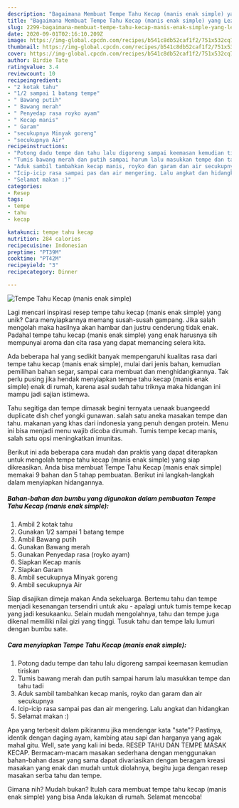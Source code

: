 ```yaml
---
description: "Bagaimana Membuat Tempe Tahu Kecap (manis enak simple) yang Lezat Sekali"
title: "Bagaimana Membuat Tempe Tahu Kecap (manis enak simple) yang Lezat Sekali"
slug: 2299-bagaimana-membuat-tempe-tahu-kecap-manis-enak-simple-yang-lezat-sekali
date: 2020-09-01T02:16:10.209Z
image: https://img-global.cpcdn.com/recipes/b541c8db52caf1f2/751x532cq70/tempe-tahu-kecap-manis-enak-simple-foto-resep-utama.jpg
thumbnail: https://img-global.cpcdn.com/recipes/b541c8db52caf1f2/751x532cq70/tempe-tahu-kecap-manis-enak-simple-foto-resep-utama.jpg
cover: https://img-global.cpcdn.com/recipes/b541c8db52caf1f2/751x532cq70/tempe-tahu-kecap-manis-enak-simple-foto-resep-utama.jpg
author: Birdie Tate
ratingvalue: 3.4
reviewcount: 10
recipeingredient:
- "2 kotak tahu"
- "1/2 sampai 1 batang tempe"
- " Bawang putih"
- " Bawang merah"
- " Penyedap rasa royko ayam"
- " Kecap manis"
- " Garam"
- "secukupnya Minyak goreng"
- "secukupnya Air"
recipeinstructions:
- "Potong dadu tempe dan tahu lalu digoreng sampai keemasan kemudian tiriskan"
- "Tumis bawang merah dan putih sampai harum lalu masukkan tempe dan tahu tadi"
- "Aduk sambil tambahkan kecap manis, royko dan garam dan air secukupnya"
- "Icip-icip rasa sampai pas dan air mengering. Lalu angkat dan hidangkan"
- "Selamat makan :)"
categories:
- Resep
tags:
- tempe
- tahu
- kecap

katakunci: tempe tahu kecap 
nutrition: 284 calories
recipecuisine: Indonesian
preptime: "PT39M"
cooktime: "PT42M"
recipeyield: "3"
recipecategory: Dinner

---
```



![Tempe Tahu Kecap (manis enak simple)](https://img-global.cpcdn.com/recipes/b541c8db52caf1f2/751x532cq70/tempe-tahu-kecap-manis-enak-simple-foto-resep-utama.jpg)

Lagi mencari inspirasi resep tempe tahu kecap (manis enak simple) yang unik? Cara menyiapkannya memang susah-susah gampang. Jika salah mengolah maka hasilnya akan hambar dan justru cenderung tidak enak. Padahal tempe tahu kecap (manis enak simple) yang enak harusnya sih mempunyai aroma dan cita rasa yang dapat memancing selera kita.

Ada beberapa hal yang sedikit banyak mempengaruhi kualitas rasa dari tempe tahu kecap (manis enak simple), mulai dari jenis bahan, kemudian pemilihan bahan segar, sampai cara membuat dan menghidangkannya. Tak perlu pusing jika hendak menyiapkan tempe tahu kecap (manis enak simple) enak di rumah, karena asal sudah tahu triknya maka hidangan ini mampu jadi sajian istimewa.

Tahu segitiga dan tempe dimasak begini ternyata uenaak buangeedd duplicate dish chef yongki gunawan. salah satu aneka masakan tempe dan tahu. makanan yang khas dari indonesia yang penuh dengan protein. Menu ini bisa menjadi menu wajib dicoba dirumah. Tumis tempe kecap manis, salah satu opsi meningkatkan imunitas.


Berikut ini ada beberapa cara mudah dan praktis yang dapat diterapkan untuk mengolah tempe tahu kecap (manis enak simple) yang siap dikreasikan. Anda bisa membuat Tempe Tahu Kecap (manis enak simple) memakai 9 bahan dan 5 tahap pembuatan. Berikut ini langkah-langkah dalam menyiapkan hidangannya.

<!--inarticleads1-->

##### Bahan-bahan dan bumbu yang digunakan dalam pembuatan Tempe Tahu Kecap (manis enak simple):

1. Ambil 2 kotak tahu
1. Gunakan 1/2 sampai 1 batang tempe
1. Ambil  Bawang putih
1. Gunakan  Bawang merah
1. Gunakan  Penyedap rasa (royko ayam)
1. Siapkan  Kecap manis
1. Siapkan  Garam
1. Ambil secukupnya Minyak goreng
1. Ambil secukupnya Air


Siap disajikan dimeja makan Anda sekeluarga. Bertemu tahu dan tempe menjadi kesenangan tersendiri untuk aku - apalagi untuk tumis tempe kecap yang jadi kesukaanku. Selain mudah mengolahnya, tahu dan tempe juga dikenal memiliki nilai gizi yang tinggi. Tusuk tahu dan tempe lalu lumuri dengan bumbu sate. 

<!--inarticleads2-->

##### Cara menyiapkan Tempe Tahu Kecap (manis enak simple):

1. Potong dadu tempe dan tahu lalu digoreng sampai keemasan kemudian tiriskan
1. Tumis bawang merah dan putih sampai harum lalu masukkan tempe dan tahu tadi
1. Aduk sambil tambahkan kecap manis, royko dan garam dan air secukupnya
1. Icip-icip rasa sampai pas dan air mengering. Lalu angkat dan hidangkan
1. Selamat makan :)


Apa yang terbesit dalam pikiranmu jika mendengar kata &#34;sate&#34;? Pastinya, identik dengan daging ayam, kambing atau sapi dan harganya yang agak mahal gitu. Well, sate yang kali ini beda. RESEP TAHU DAN TEMPE MASAK KECAP. Bermacam-macam masakan sederhana dengan menggunakan bahan-bahan dasar yang sama dapat divariasikan dengan beragam kreasi masakan yang enak dan mudah untuk diolahnya, begitu juga dengan resep masakan serba tahu dan tempe. 

Gimana nih? Mudah bukan? Itulah cara membuat tempe tahu kecap (manis enak simple) yang bisa Anda lakukan di rumah. Selamat mencoba!
